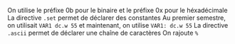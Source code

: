 On utilise le préfixe 0b pour le binaire et le préfixe 0x pour le héxadécimale
La directive `.set` permet de déclarer des constantes
Au premier semestre, on utilisait `VAR1 dc.w 55` et maintenant, on utilise `VAR1: dc.w 55`
La directive `.ascii` permet de déclarer une chaîne de caractères
On rajoute `%`